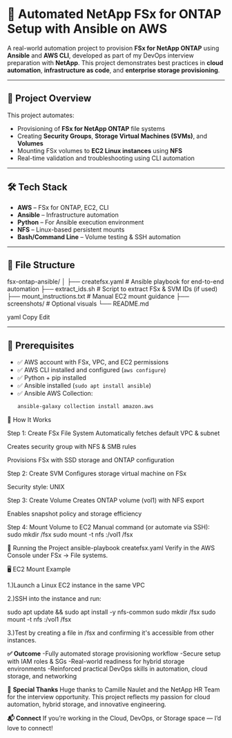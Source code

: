 # 🚀 Automated NetApp FSx for ONTAP Setup with Ansible on AWS

A real-world automation project to provision **FSx for NetApp ONTAP** using **Ansible** and **AWS CLI**, developed as part of my DevOps interview preparation with **NetApp**. This project demonstrates best practices in **cloud automation**, **infrastructure as code**, and **enterprise storage provisioning**.

---

## 📌 Project Overview

This project automates:
- Provisioning of **FSx for NetApp ONTAP** file systems
- Creating **Security Groups**, **Storage Virtual Machines (SVMs)**, and **Volumes**
- Mounting FSx volumes to **EC2 Linux instances** using **NFS**
- Real-time validation and troubleshooting using CLI automation

---

## 🛠 Tech Stack

- **AWS** – FSx for ONTAP, EC2, CLI
- **Ansible** – Infrastructure automation
- **Python** – For Ansible execution environment
- **NFS** – Linux-based persistent mounts
- **Bash/Command Line** – Volume testing & SSH automation

---

## 📂 File Structure

fsx-ontap-ansible/
│
├── createfsx.yaml # Ansible playbook for end-to-end automation
├── extract_ids.sh # Script to extract FSx & SVM IDs (if used)
├── mount_instructions.txt # Manual EC2 mount guidance
├── screenshots/ # Optional visuals
└── README.md

yaml
Copy
Edit

---

## 🔧 Prerequisites

- ✅ AWS account with FSx, VPC, and EC2 permissions
- ✅ AWS CLI installed and configured (`aws configure`)
- ✅ Python + pip installed
- ✅ Ansible installed (`sudo apt install ansible`)
- ✅ Ansible AWS Collection:
  ```bash
  ansible-galaxy collection install amazon.aws

📝 How It Works

Step 1: Create FSx File System
Automatically fetches default VPC & subnet

Creates security group with NFS & SMB rules

Provisions FSx with SSD storage and ONTAP configuration

Step 2: Create SVM
Configures storage virtual machine on FSx

Security style: UNIX

Step 3: Create Volume
Creates ONTAP volume (vol1) with NFS export

Enables snapshot policy and storage efficiency

Step 4: Mount Volume to EC2
Manual command (or automate via SSH):
sudo mkdir /fsx
sudo mount -t nfs <SVM DNS>:/vol1 /fsx

🚀 Running the Project
ansible-playbook createfsx.yaml
Verify in the AWS Console under FSx → File systems.

🖥️ EC2 Mount Example

1.)Launch a Linux EC2 instance in the same VPC

2.)SSH into the instance and run:

sudo apt update && sudo apt install -y nfs-common
sudo mkdir /fsx
sudo mount -t nfs <SVM-DNS>:/vol1 /fsx

3.)Test by creating a file in /fsx and confirming it's accessible from other instances.

**✅ Outcome**
-Fully automated storage provisioning workflow
-Secure setup with IAM roles & SGs
-Real-world readiness for hybrid storage environments
-Reinforced practical DevOps skills in automation, cloud storage, and networking

🙏 **Special Thanks**
Huge thanks to Camille Naulet and the NetApp HR Team for the interview opportunity. This project reflects my passion for cloud automation, hybrid storage, and innovative engineering.

**📬 Connect**
If you’re working in the Cloud, DevOps, or Storage space — I’d love to connect!
